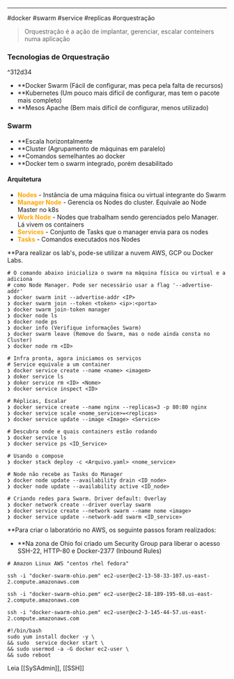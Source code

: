 --------

#docker #swarm #service #replicas #orquestração 

>Orquestração é a ação de implantar,  gerenciar, escalar conteiners numa aplicação

### Tecnologias de Orquestração

^312d34

- **Docker Swarm (Fácil de configurar, mas peca pela falta de recursos)
- **Kubernetes (Um pouco mais difícil de configurar, mas tem o pacote mais completo)
- **Mesos Apache (Bem mais difícil de configurar, menos utilizado)

### Swarm

- **Escala horizontalmente
- **Cluster (Agrupamento de máquinas em paralelo)
- **Comandos semelhantes ao docker
- **Docker tem o swarm integrado, porém desabilitado

#### Arquitetura

- <font color="orange"> <b>Nodes</b></font> - Instância de uma máquina fisica ou virtual integrante do Swarm
- <font color="orange"> <b>Manager Node</b></font> - Gerencia os Nodes do cluster. Equivale ao Node Master no k8s
- <font color="orange"> <b>Work Node</b></font> - Nodes que trabalham sendo gerenciados pelo Manager. Lá vivem os containers
- <font color="orange"> <b>Services</b></font> - Conjunto de Tasks que o manager envia para os nodes
- <font color="orange"> <b>Tasks</b></font> - Comandos executados nos Nodes

**Para realizar os lab's, pode-se utilizar a nuvem AWS, GCP ou Docker Labs.

```shell
# O comando abaixo inicializa o swarm na máquina física ou virtual e a adiciona
# como Node Manager. Pode ser necessário usar a flag '--advertise-addr'
❯ docker swarm init --advertise-addr <IP>
❯ docker swarm join --token <token> <ip>:<porta>
❯ docker swarm join-token manager
❯ docker node ls 
❯ docker node ps
❯ docker info (Verifique informações Swarm)
❯ docker swarm leave (Remove do Swarm, mas o node ainda consta no Cluster)
❯ docker node rm <ID>

# Infra pronta, agora iniciamos os serviços
# Service equivale a um container
❯ docker service create --name <name> <imagem>
❯ doker service ls
❯ doker service rm <ID> <Nome>
❯ docker service inspect <ID>

# Réplicas, Escalar
❯ docker service create --name nginx --replicas=3 -p 80:80 nginx
❯ docker service scale <nome_service>=<replicas>
❯ docker service update --image <Image> <Service>

# Descubra onde e quais containers estão rodando
❯ docker service ls
❯ docker service ps <ID_Service>

# Usando o compose 
❯ docker stack deploy -c <Arquivo.yaml> <nome_service>

# Node não recebe as Tasks do Manager
❯ docker node update --availability drain <ID_node>
❯ docker node update --availability active <ID_node>

# Criando redes para Swarm. Driver default: Overlay
❯ docker network create --driver overlay swarm
❯ docker service create --network swarm --name nome <image>
❯ docker service update --network-add swarm <ID_service>
```

**Para criar o laboratório no AWS, os seguinte passos foram realizados:

- **Na zona de Ohio foi criado um Security Group para liberar o acesso SSH-22, HTTP-80 e Docker-2377 (Inbound Rules)

```shell
# Amazon Linux AWS "centos rhel fedora"

ssh -i "docker-swarm-ohio.pem" ec2-user@ec2-13-58-33-107.us-east-2.compute.amazonaws.com

ssh -i "docker-swarm-ohio.pem" ec2-user@ec2-18-189-195-68.us-east-2.compute.amazonaws.com

ssh -i "docker-swarm-ohio.pem" ec2-user@ec2-3-145-44-57.us-east-2.compute.amazonaws.com

#!/bin/bash
sudo yum install docker -y \
&& sudo  service docker start \
&& sudo usermod -a -G docker ec2-user \
&& sudo reboot

```
Leia [[SySAdmin]], [[SSH]]

